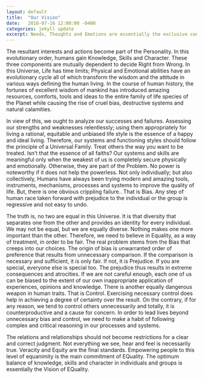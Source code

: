 ```yaml
---
layout: default
title:  "Our Vision"
date:   2016-07-16 12:00:00 -0400
categories: jekyll update
excerpt: Needs, Thoughts and Emotions are essentially the exclusive considerations when Humans are born.  Gradually, comprehension and discretion develops through the experiences ever since.  The logic and rationale is limited to the horizons of the thought process. Hence the decision-making follows this order. 
---
```



 The resultant interests and actions become part of the Personality.  In this evolutionary order, humans gain Knowledge, Skills and Character. These three components are mutually dependent to decide Right from Wrong.
In this Universe, Life has time limits; Physical and Emotional abilities have an evolutionary cycle all of which transform the wisdom and the attitude in various ways defining the human living.  In the course of human history, the fortunes of excellent wisdom of mankind has introduced amazing resources, comforts, tools and ideas to the entire family of life species of the Planet while causing the rise of cruel bias, destructive systems and natural calamities.

In view of this, we ought to analyze our successes and failures. Assessing our strengths and weaknesses relentlessly; using them appropriately for living a rational, equitable and unbiased life style is the essence of a happy and ideal living.  Therefore, our systems and functioning styles should follow the principle of a Universal Family. Treat others the way you want to be treated.  Isn’t that the essence of all faiths?  Our systems and skills are meaningful only when the weakest of us is completely secure physically and emotionally.  Otherwise, they are part of the Problem.  No power is noteworthy if it does not help the powerless.
Not only individually; but also collectively, Humans have always been trying modern and amazing tools, instruments, mechanisms, processes and systems to improve the quality of life.  But, there is one obvious crippling failure.. That is Bias.  Any step of human race taken forward with prejudice to the individual or the group is regressive and not easy to undo.


The truth is, no two are equal in this Universe. It is that diversity that separates one from the other and provides an identity for every individual. We may not be equal, but we are equally diverse. Nothing makes one more important than the other.  Therefore, we need to believe in Equality, as a way of treatment, in order to be fair.  The real problem stems from the Bias that creeps into our choices.  The origin of bias is unwarranted order of preference that results from unnecessary comparison.  If the comparison is necessary and sufficient, it is only fair.  If not, it is Prejudice.  If you are special, everyone else is special too.  The prejudice thus results in extreme consequences and atrocities.  If we are not careful enough, each one of us can be biased to the extent of our own inappropriate application of experiences, opinions and knowledge.  There is another equally dangerous weapon in human traits.  That is Control.  Exercising necessary control does help in achieving a degree of certainty over the result.  On the contrary, if for any reason, we tend to control others unnecessarily and totally, it is counterproductive and a cause for concern.
In order to lead lives beyond unnecessary bias and control, we need to make a habit of following complex and critical reasoning in our processes and systems. 

The relations and relationships should not become restrictions for a clear and correct judgment.  Not everything we see, hear and feel is necessarily true.  Veracity and Equity are the final standards.  Empowering people to this level of equanimity is the main commitment of EQuality. The optimum balance of knowledge, skills and character in individuals and groups is essentially the Vision of EQuality.
